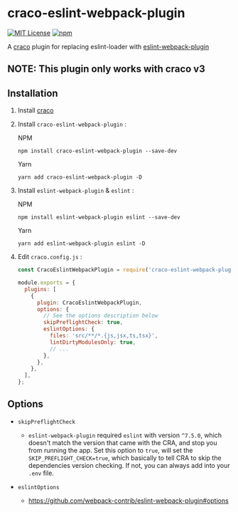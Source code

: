 # craco-eslint-webpack-plugin

[![MIT License](https://img.shields.io/badge/license-MIT-blue.svg)](LICENSE)
[![npm](https://img.shields.io/npm/v/craco-eslint-webpack-plugin?color=%232bcf3e)](https://www.npmjs.com/package/craco-eslint-webpack-plugin)

A [craco](https://github.com/gsoft-inc/craco) plugin for replacing eslint-loader with [eslint-webpack-plugin](https://github.com/webpack-contrib/eslint-webpack-plugin)

## NOTE: This plugin only works with craco v3

## Installation

1. Install [craco](https://github.com/gsoft-inc/craco)

2. Install `craco-eslint-webpack-plugin` :

   NPM

   ```
   npm install craco-eslint-webpack-plugin --save-dev
   ```

   Yarn

   ```
   yarn add craco-eslint-webpack-plugin -D
   ```

3. Install `eslint-webpack-plugin` & `eslint` :

   NPM

   ```
   npm install eslint-webpack-plugin eslint --save-dev
   ```

   Yarn

   ```
   yarn add eslint-webpack-plugin eslint -D
   ```

4. Edit `craco.config.js` :

   ```js
   const CracoEslintWebpackPlugin = require('craco-eslint-webpack-plugin');

   module.exports = {
     plugins: [
       {
         plugin: CracoEslintWebpackPlugin,
         options: {
           // See the options description below
           skipPreflightCheck: true,
           eslintOptions: {
             files: 'src/**/*.{js,jsx,ts,tsx}',
             lintDirtyModulesOnly: true,
             // ...
           },
         },
       },
     ],
   };
   ```

## Options

- `skipPreflightCheck`

  - `eslint-webpack-plugin` required `eslint` with version `^7.5.0`, which doesn't match the version that came with the CRA, and stop you from running the app. Set this option to `true`, will set the `SKIP_PREFLIGHT_CHECK=true`, which basically to tell CRA to skip the dependencies version checking. If not, you can always add into your `.env` file.

- `eslintOptions`
  - https://github.com/webpack-contrib/eslint-webpack-plugin#options
